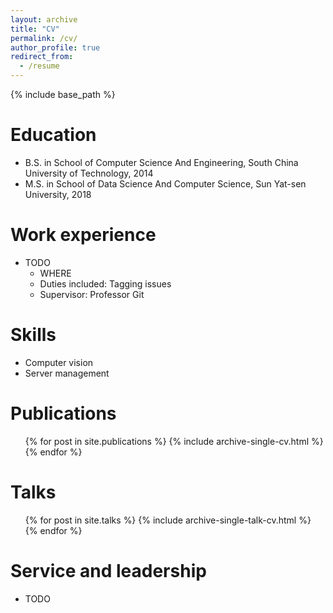 ```yaml
---
layout: archive
title: "CV"
permalink: /cv/
author_profile: true
redirect_from:
  - /resume
---
```


{% include base_path %}

Education
======
* B.S. in School of Computer Science And Engineering, South China University of Technology, 2014
* M.S. in School of Data Science And Computer Science, Sun Yat-sen University, 2018

Work experience
======
* TODO
  * WHERE
  * Duties included: Tagging issues
  * Supervisor: Professor Git

  
Skills
======
* Computer vision
* Server management


Publications
======
  <ul>{% for post in site.publications %}
    {% include archive-single-cv.html %}
  {% endfor %}</ul>
  
Talks
======
  <ul>{% for post in site.talks %}
    {% include archive-single-talk-cv.html %}
  {% endfor %}</ul>
  
<!-- Teaching
======
  <ul>{% for post in site.teaching %}
    {% include archive-single-cv.html %}
  {% endfor %}</ul> -->
  
Service and leadership
======
* TODO
